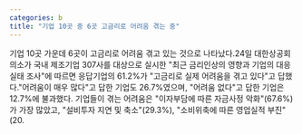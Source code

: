```yaml
---
categories: b
title: "기업 10곳 중 6곳 고금리로 어려움 겪는 중"
---
```

기업 10곳 가운데 6곳이 고금리로 어려움 겪고 있는 것으로 나타났다.24일 대한상공회의소가 국내 제조기업 307사를 대상으로 실시한 "최근 금리인상의 영향과 기업의 대응실태 조사"에 따르면 응답기업의 61.2%가 "고금리로 실제 어려움을 겪고 있다"고 답했다."어려움이 매우 많다"고 답한 기업도 26.7%였으며, "어려움 없다"고 답한 기업은 12.7%에 불과했다. 기업들이 겪는 어려움은 "이자부담에 따른 자금사정 악화"(67.6%)가 가장 많았고, "설비투자 지연 및 축소"(29.3%), "소비위축에 따른 영업실적 부진"(20.